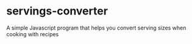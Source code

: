 # servings-converter
A simple Javascript program that helps you convert serving sizes when cooking with recipes
